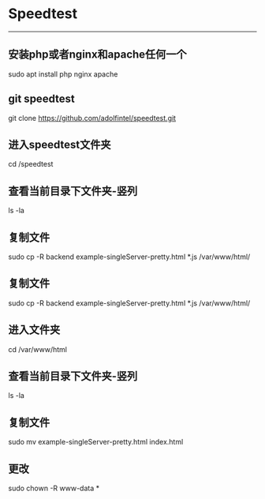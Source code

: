 # Speedtest

***
## 安装php或者nginx和apache任何一个
  sudo apt install php nginx apache
  
## git speedtest
  git clone https://github.com/adolfintel/speedtest.git
## 进入speedtest文件夹
  cd /speedtest
## 查看当前目录下文件夹-竖列
  ls -la
## 复制文件
  sudo cp -R backend example-singleServer-pretty.html *.js /var/www/html/
## 复制文件
  sudo cp -R backend example-singleServer-pretty.html *.js /var/www/html/
## 进入文件夹
  cd /var/www/html
## 查看当前目录下文件夹-竖列
  ls -la
## 复制文件
  sudo mv example-singleServer-pretty.html index.html
## 更改
  sudo chown -R www-data *

